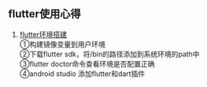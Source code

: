 ## flutter使用心得
1. [flutter环境搭建](https://www.jianshu.com/p/3f9aaec0d1f4)<br>
①构建镜像变量到用户环境<br>
②下载flutter sdk，将/bin的路径添加到系统环境的path中<br>
③flutter doctor命令查看环境是否配置正确<br>
④android studio 添加flutter和dart插件